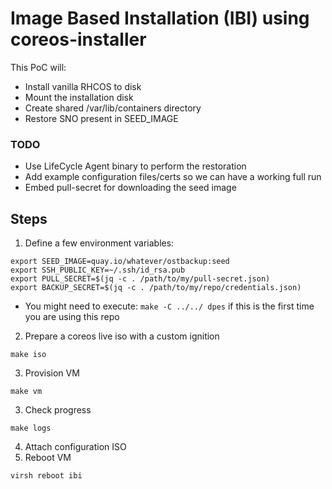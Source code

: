 # Image Based Installation (IBI) using coreos-installer

This PoC will:
- Install vanilla RHCOS to disk
- Mount the installation disk
- Create shared /var/lib/containers directory
- Restore SNO present in SEED_IMAGE

### TODO
- Use LifeCycle Agent binary to perform the restoration
- Add example configuration files/certs so we can have a working full run
- Embed pull-secret for downloading the seed image

## Steps
1. Define a few environment variables:
```
export SEED_IMAGE=quay.io/whatever/ostbackup:seed
export SSH_PUBLIC_KEY=~/.ssh/id_rsa.pub
export PULL_SECRET=$(jq -c . /path/to/my/pull-secret.json)
export BACKUP_SECRET=$(jq -c . /path/to/my/repo/credentials.json)
```

* You might need to execute: ```make -C ../../ dpes``` if this is the first time you are using this repo

2. Prepare a coreos live iso with a custom ignition
```
make iso
```

3. Provision VM
```
make vm
```

3. Check progress
```
make logs
```

4. Attach configuration ISO
5. Reboot VM
```
virsh reboot ibi
```
